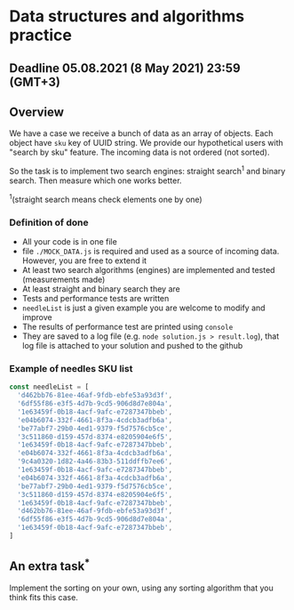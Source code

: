 # Data structures and algorithms practice

## Deadline 05.08.2021 (8 May 2021) 23:59 (GMT+3)

## Overview

We have a case we receive a bunch of data as an array of objects. Each object have `sku` key of UUID string. We provide our hypothetical users with "search by sku" feature.
The incoming data is not ordered (not sorted).

So the task is to implement two search engines: straight search<sup>1</sup> and binary search. Then measure which one works better.

<sup>1</sup>(straight search means check elements one by one)

### Definition of done
* All your code is in one file
* file `./MOCK_DATA.js` is required and used as a source of incoming data. However, you are free to extend it
* At least two search algorithms (engines) are implemented and tested (measurements made)
* At least straight and binary search they are
* Tests and performance tests are written
* `needleList` is just a given example you are welcome to modify and improve
* The results of performance test are printed using `console`
* They are saved to a log file (e.g. `node solution.js > result.log`), that log file is attached to your solution and pushed to the github

### Example of needles SKU list

```javascript
const needleList = [
  'd462bb76-81ee-46af-9fdb-ebfe53a93d3f',
  '6df55f86-e3f5-4d7b-9cd5-906d8d7e804a',
  '1e63459f-0b18-4acf-9afc-e7287347bbeb',
  'e04b6074-332f-4661-8f3a-4cdcb3adfb6a',
  'be77abf7-29b0-4ed1-9379-f5d7576cb5ce',
  '3c511860-d159-457d-8374-e8205904e6f5',
  '1e63459f-0b18-4acf-9afc-e7287347bbeb',
  'e04b6074-332f-4661-8f3a-4cdcb3adfb6a',
  '9c4a0320-1d82-4a46-83b3-511ddffb7ee6',
  '1e63459f-0b18-4acf-9afc-e7287347bbeb',
  'e04b6074-332f-4661-8f3a-4cdcb3adfb6a',
  'be77abf7-29b0-4ed1-9379-f5d7576cb5ce',
  '3c511860-d159-457d-8374-e8205904e6f5',
  '1e63459f-0b18-4acf-9afc-e7287347bbeb',
  'd462bb76-81ee-46af-9fdb-ebfe53a93d3f',
  '6df55f86-e3f5-4d7b-9cd5-906d8d7e804a',
  '1e63459f-0b18-4acf-9afc-e7287347bbeb',
]
```


## An extra task<sup>*</sup>

Implement the sorting on your own, using any sorting algorithm that you think fits this case.
